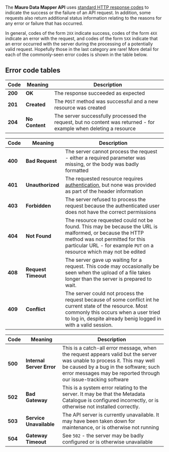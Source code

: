 The **Mauro Data Mapper API** uses [standard HTTP response codes](https://en.wikipedia.org/wiki/List_of_HTTP_status_codes) to indicate the success or 
the failure of an API request.  In addition, some requests also return additional status information relating to the reasons for any error or 
failure that has occurred.    

In general, codes of the form `2XX` indicate success, codes of the form `4XX` indicate an error with the request, and codes of the form `5XX` 
indicate that an error occurred with the server during the processing of a potentially valid request. Hopefully those in the last category are rare!
  More detail for each of the commonly-seen error codes is shown in the table below.
  
  
## Error code tables
 
| Code | Meaning | Description |
|------|---------|-------------| 
| **200**  | **OK**      | The response succeeded as expected            |
| **201**  | **Created** | The `POST` method was successful and a new resource was created |
| **204**  | **No Content** | The server successfully processed the request, but no content was returned - for example when deleting a resource |

| Code | Meaning | Description |
|------|---------|-------------| 
| **400**  | **Bad Request**  | The server cannot process the request - either a required parameter was missing, or the body was badly formatted |
| **401**  | **Unauthorized** | The requested resource requires [authentication](authentication.md), but none was provided as part of the header information  |
| **403**  | **Forbidden**  | The server refused to process the request because the authenticated user does not have the correct permissions  |
| **404**  | **Not Found** |  The resource requested could not be found.  This may be because the URL is malformed, or because the HTTP method was not permitted for this particular URL - for example `PUT` on a resource which may not be edited |
| **408**  | **Request Timeout** | The server gave up waiting for a request.  This code may occasionally be seen when the upload of a file takes longer than the server is prepared to wait. |
| **409**  | **Conflict** | The server could not process the request because of some conflict int he current state of the resource.  Most commonly this occurs when a user tried to log in, despite already benig logged in with a valid session. |

| Code | Meaning | Description |
|------|---------|-------------| 
| **500**  | **Internal Server Error** | This is a catch-all error message, when the request appears valid but the server was unable to process it.   This may well be caused by a bug in the software; such error messages may be reported through our issue-tracking software |
| **502**  | **Bad Gateway** | This is a system error relating to the server.  It may be that the Metadata Catalogue is configured incorrectly, or is otherwise not installed correctly. |
| **503**  | **Service Unavailable** | The API server is currently unavailable.  It may have been taken down for maintenance, or is otherwise not running |
| **504**  | **Gateway Timeout** | See `502` - the server may be badly configured or is otherwise unavailable |
